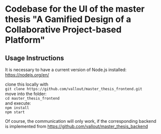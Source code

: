 # Codebase for the UI of the master thesis "A Gamified Design of a Collaborative Project-based Platform"

## Usage Instructions

It is necessary to have a current version of Node.js installed: https://nodejs.org/en/

clone this locally with \
`git clone https://github.com/vallout/master_thesis_frontend.git` \
move into the folder: \
`cd master_thesis_frontend` \
and execute: \
`npm install`\
`npm start`

Of course, the communication will only work, if the corresponding backend is implemented from https://github.com/vallout/master_thesis_backend